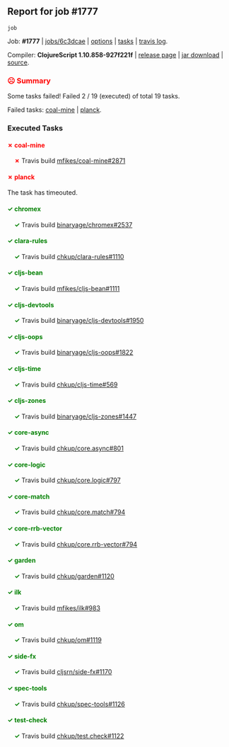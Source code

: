 ## Report for job #1777
```
job
```


Job: **#1777** | [jobs/6c3dcae](https://github.com/cljs-oss/canary/commit/6c3dcae38363764d94711474a1e4773b00362866) | [options](options.edn) | [tasks](tasks.edn) | [travis log](https://travis-ci.org/cljs-oss/canary/builds/771017123).

Compiler: **ClojureScript 1.10.858-927f221f** | [release page](https://github.com/cljs-oss/canary/releases/tag/r1.10.858-927f221f) | [jar download](https://github.com/cljs-oss/canary/releases/download/r1.10.858-927f221f/clojurescript-1.10.858-927f221f.jar) | [source](https://github.com/clojure/clojurescript/commit/927f221f8fc26a49db7d0dcfd1d70008a986fd8f).

### <b style='color:red'>☹ Summary</b>

Some tasks failed! Failed 2 / 19 (executed) of total 19 tasks.

Failed tasks: [coal-mine](#-coal-mine) | [planck](#-planck).

### Executed Tasks

#### <b style='color:red'>&#x2717; coal-mine</b>
&nbsp;&nbsp;&nbsp;&nbsp;<b style='color:red'>&#x2717;</b> Travis build [mfikes/coal-mine#2871](https://travis-ci.org/mfikes/coal-mine/builds/771017427)<br>

#### <b style='color:red'>&#x2717; planck</b>
The task has timeouted.

#### <b style='color:green'>&#x2713; chromex</b>
&nbsp;&nbsp;&nbsp;&nbsp;<b style='color:green'>&#x2713;</b> Travis build [binaryage/chromex#2537](https://travis-ci.org/binaryage/chromex/builds/771017400)<br>

#### <b style='color:green'>&#x2713; clara-rules</b>
&nbsp;&nbsp;&nbsp;&nbsp;<b style='color:green'>&#x2713;</b> Travis build [chkup/clara-rules#1110](https://travis-ci.org/chkup/clara-rules/builds/771017402)<br>

#### <b style='color:green'>&#x2713; cljs-bean</b>
&nbsp;&nbsp;&nbsp;&nbsp;<b style='color:green'>&#x2713;</b> Travis build [mfikes/cljs-bean#1111](https://travis-ci.org/mfikes/cljs-bean/builds/771017404)<br>

#### <b style='color:green'>&#x2713; cljs-devtools</b>
&nbsp;&nbsp;&nbsp;&nbsp;<b style='color:green'>&#x2713;</b> Travis build [binaryage/cljs-devtools#1950](https://travis-ci.org/binaryage/cljs-devtools/builds/771017406)<br>

#### <b style='color:green'>&#x2713; cljs-oops</b>
&nbsp;&nbsp;&nbsp;&nbsp;<b style='color:green'>&#x2713;</b> Travis build [binaryage/cljs-oops#1822](https://travis-ci.org/binaryage/cljs-oops/builds/771017408)<br>

#### <b style='color:green'>&#x2713; cljs-time</b>
&nbsp;&nbsp;&nbsp;&nbsp;<b style='color:green'>&#x2713;</b> Travis build [chkup/cljs-time#569](https://travis-ci.org/chkup/cljs-time/builds/771017416)<br>

#### <b style='color:green'>&#x2713; cljs-zones</b>
&nbsp;&nbsp;&nbsp;&nbsp;<b style='color:green'>&#x2713;</b> Travis build [binaryage/cljs-zones#1447](https://travis-ci.org/binaryage/cljs-zones/builds/771017425)<br>

#### <b style='color:green'>&#x2713; core-async</b>
&nbsp;&nbsp;&nbsp;&nbsp;<b style='color:green'>&#x2713;</b> Travis build [chkup/core.async#801](https://travis-ci.org/chkup/core.async/builds/771017433)<br>

#### <b style='color:green'>&#x2713; core-logic</b>
&nbsp;&nbsp;&nbsp;&nbsp;<b style='color:green'>&#x2713;</b> Travis build [chkup/core.logic#797](https://travis-ci.org/chkup/core.logic/builds/771017435)<br>

#### <b style='color:green'>&#x2713; core-match</b>
&nbsp;&nbsp;&nbsp;&nbsp;<b style='color:green'>&#x2713;</b> Travis build [chkup/core.match#794](https://travis-ci.org/chkup/core.match/builds/771017437)<br>

#### <b style='color:green'>&#x2713; core-rrb-vector</b>
&nbsp;&nbsp;&nbsp;&nbsp;<b style='color:green'>&#x2713;</b> Travis build [chkup/core.rrb-vector#794](https://travis-ci.org/chkup/core.rrb-vector/builds/771017439)<br>

#### <b style='color:green'>&#x2713; garden</b>
&nbsp;&nbsp;&nbsp;&nbsp;<b style='color:green'>&#x2713;</b> Travis build [chkup/garden#1120](https://travis-ci.org/chkup/garden/builds/771017443)<br>

#### <b style='color:green'>&#x2713; ilk</b>
&nbsp;&nbsp;&nbsp;&nbsp;<b style='color:green'>&#x2713;</b> Travis build [mfikes/ilk#983](https://travis-ci.org/mfikes/ilk/builds/771017449)<br>

#### <b style='color:green'>&#x2713; om</b>
&nbsp;&nbsp;&nbsp;&nbsp;<b style='color:green'>&#x2713;</b> Travis build [chkup/om#1119](https://travis-ci.org/chkup/om/builds/771017471)<br>

#### <b style='color:green'>&#x2713; side-fx</b>
&nbsp;&nbsp;&nbsp;&nbsp;<b style='color:green'>&#x2713;</b> Travis build [cljsrn/side-fx#1170](https://travis-ci.org/cljsrn/side-fx/builds/771017493)<br>

#### <b style='color:green'>&#x2713; spec-tools</b>
&nbsp;&nbsp;&nbsp;&nbsp;<b style='color:green'>&#x2713;</b> Travis build [chkup/spec-tools#1126](https://travis-ci.org/chkup/spec-tools/builds/771017451)<br>

#### <b style='color:green'>&#x2713; test-check</b>
&nbsp;&nbsp;&nbsp;&nbsp;<b style='color:green'>&#x2713;</b> Travis build [chkup/test.check#1122](https://travis-ci.org/chkup/test.check/builds/771017454)<br>